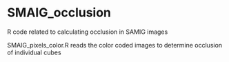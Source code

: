 # SMAIG_occlusion
R code related to calculating occlusion in SAMIG images

SMAIG_pixels_color.R reads the color coded images to determine occlusion of individual cubes
